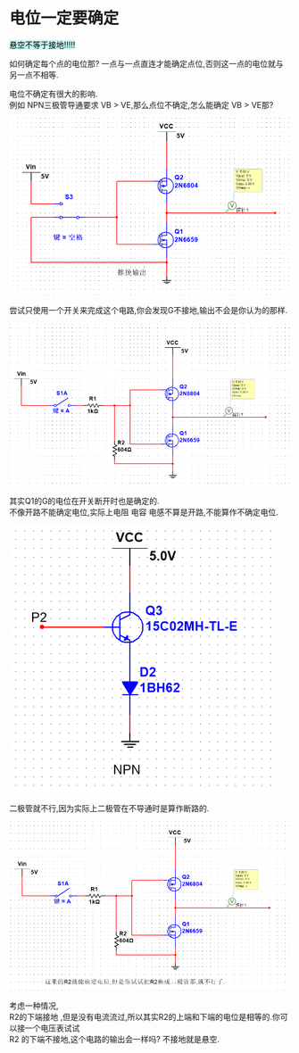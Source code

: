 # 电位一定要确定

<mark style="background: #ABF7F7A6;">悬空不等于接地!!!!!</mark>

如何确定每个点的电位那? 一点与一点直连才能确定点位,否则这一点的电位就与另一点不相等.  

电位不确定有很大的影响.  
例如 NPN三极管导通要求 VB > VE,那么点位不确定,怎么能确定 VB > VE那?  

![](assets/截图_20231206110039.png)  

尝试只使用一个开关来完成这个电路,你会发现G不接地,输出不会是你认为的那样.  

![](assets/截图_20231206164540.png)

其实Q1的G的电位在开关断开时也是确定的.    
不像开路不能确定电位,实际上电阻 电容 电感不算是开路,不能算作不确定电位.    

![](assets/Pasted%20image%2020231206164812.png)

二极管就不行,因为实际上二极管在不导通时是算作断路的.  


![试试理解这个电路](assets/截图_20231206171024.png)

考虑一种情况,   
R2的下端接地 ,但是没有电流流过,所以其实R2的上端和下端的电位是相等的.你可以接一个电压表试试  
R2 的下端不接地,这个电路的输出会一样吗? 不接地就是悬空.  